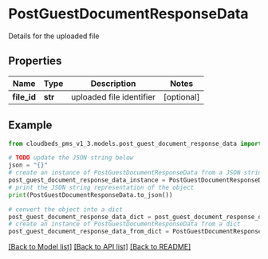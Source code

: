 # PostGuestDocumentResponseData

Details for the uploaded file

## Properties

Name | Type | Description | Notes
------------ | ------------- | ------------- | -------------
**file_id** | **str** | uploaded file identifier | [optional] 

## Example

```python
from cloudbeds_pms_v1_3.models.post_guest_document_response_data import PostGuestDocumentResponseData

# TODO update the JSON string below
json = "{}"
# create an instance of PostGuestDocumentResponseData from a JSON string
post_guest_document_response_data_instance = PostGuestDocumentResponseData.from_json(json)
# print the JSON string representation of the object
print(PostGuestDocumentResponseData.to_json())

# convert the object into a dict
post_guest_document_response_data_dict = post_guest_document_response_data_instance.to_dict()
# create an instance of PostGuestDocumentResponseData from a dict
post_guest_document_response_data_from_dict = PostGuestDocumentResponseData.from_dict(post_guest_document_response_data_dict)
```
[[Back to Model list]](../README.md#documentation-for-models) [[Back to API list]](../README.md#documentation-for-api-endpoints) [[Back to README]](../README.md)


